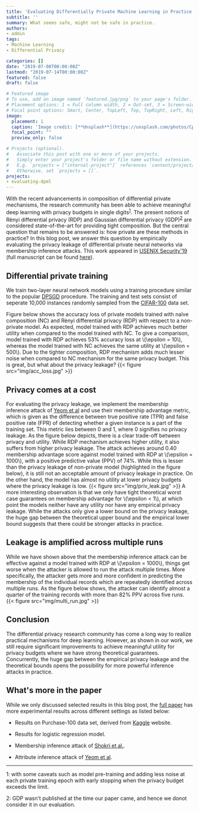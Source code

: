 ```yaml
---
title: 'Evaluating Differentially Private Machine Learning in Practice'
subtitle: ''
summary: What seems safe, might not be safe in practice.
authors:
- admin
tags:
- Machine Learning
- Differential Privacy

categories: []
date: "2019-07-08T00:00:00Z"
lastmod: "2019-07-14T00:00:00Z"
featured: false
draft: false

# Featured image
# To use, add an image named `featured.jpg/png` to your page's folder.
# Placement options: 1 = Full column width, 2 = Out-set, 3 = Screen-width
# Focal point options: Smart, Center, TopLeft, Top, TopRight, Left, Right, BottomLeft, Bottom, BottomRight
image:
  placement: 1
  caption: 'Image credit: [**Unsplash**](https://unsplash.com/photos/CpkOjOcXdUY)'
  focal_point: ""
  preview_only: false

# Projects (optional).
#   Associate this post with one or more of your projects.
#   Simply enter your project's folder or file name without extension.
#   E.g. `projects = ["internal-project"]` references `content/project/deep-learning/index.md`.
#   Otherwise, set `projects = []`.
projects:
- evaluating-dpml
---
```


With the recent advancements in composition of differential private mechanisms, the research community has been able to achieve meaningful deep learning with privacy budgets in single digits<sup>[1](#myfootnote1)</sup>. The present notions of R&#x00E8;nyi differential privacy (RDP) and Gaussian differential privacy (GDP)<sup>[2](#myfootnote2)</sup> are considered state-of-the-art for providing tight composition. But the central question that remains to be answered is: how private are these methods in practice? In this blog post, we answer this question by empirically evaluating the privacy leakage of differential private neural networks via membership inference attacks. This work appeared in [USENIX Security'19](https://www.usenix.org/conference/usenixsecurity19) (full manuscript can be found [here](https://www.cs.virginia.edu/~evans/pubs/usenix2019/evaluatingdp.pdf)).

## Differential private training
We train two-layer neural network models using a training procedure similar to the popular [DPSGD](https://dl.acm.org/doi/pdf/10.1145/2976749.2978318) procedure. The training and test sets consist of seperate 10,000 instances randomly sampled from the [CIFAR-100](https://www.cs.toronto.edu/~kriz/cifar.html) data set. 

Figure below shows the accuracy loss of private models trained with na&#x00EF;ve composition (NC) and R&#x00E8;nyi differential privacy (RDP) with respect to a non-private model. As expected, model trained with RDP achieves much better utility when compared to the model trained with NC. To give a comparison, model trained with RDP achieves 53% accuracy loss at \\(\epsilon = 10\\), whereas the model trained with NC achieves the same utility at \\(\epsilon = 500\\). Due to the tighter composition, RDP mechanism adds much lesser noise when compared to NC mechanism for the same privacy budget. This is great, but what about the privacy leakage?
{{< figure src="img/acc_loss.jpg" >}}

## Privacy comes at a cost
For evaluating the privacy leakage, we implement the membership inference attack of [Yeom et al](https://ieeexplore.ieee.org/document/8429311) and use their membership advantage metric, which is given as the difference between true positive rate (TPR) and false positive rate (FPR) of detecting whether a given instance is a part of the training set. This metric lies between 0 and 1, where 0 signifies no privacy leakage. As the figure below depicts, there is a clear trade-off between privacy and utility. While RDP mechanism achieves higher utility, it also suffers from higher privacy leakage. The attack achieves around 0.40 membership advantage score against model trained with RDP at \\(\epsilon = 1000\\), with a positive predictive value (PPV) of 74%. While this is lesser than the privacy leakage of non-private model (highlighted in the figure below), it is still not an acceptable amount of privacy leakage in practice. On the other hand, the model has almost no utility at lower privacy budgets where the privacy leakage is low.
{{< figure src="img/priv_leak.jpg" >}}
A more interesting observation is that we only have tight theoretical worst case guarantees on membership advantage for \\(\epsilon < 1\\), at which point the models neither have any utility nor have any empirical privacy leakage. While the attacks only give a lower bound on the privacy leakage, the huge gap between the theoretical upper bound and the empirical lower bound suggests that there could be stronger attacks  in practice.

## Leakage is amplified across multiple runs
While we have shown above that the membership inference attack can be effective against a model trained with RDP at \\(\epsilon = 1000\\), things get worse when the attacker is allowed to run the attack multiple times. More specifically, the attacker gets more and more confident in predicting the membership of the individual records which are repeatedly identified across multiple runs. As the figure below shows, the attacker can identify almost a quarter of the training records with more than 82% PPV across five runs.
{{< figure src="img/multi_run.jpg" >}}

## Conclusion
The differential privacy research community has come a long way to realize practical mechanisms for deep learning. However, as shown in our work, we still require significant improvements to achieve meaningful utility for privacy budgets where we have strong theoretical guarantees. Concurrently, the huge gap between the empirical privacy leakage and the theoretical bounds opens the possibility for more powerful inference attacks in practice.

## What's more in the paper
While we only discussed selected results in this blog post, the [full paper](https://www.cs.virginia.edu/~evans/pubs/usenix2019/evaluatingdp.pdf) has more experimental results across different settings as listed below:

- Results on Purchase-100 data set, derived from [Kaggle](https://www.kaggle.com/c/acquire-valued-shoppers-challenge/data) website.

- Results for logistic regression model.

- Membership inference attack of [Shokri et al.](https://ieeexplore.ieee.org/document/7958568).

- Attribute inference attack of [Yeom et al](https://ieeexplore.ieee.org/document/8429311).

---
<a name="myfootnote1">1</a>: with some caveats such as model pre-training and adding less noise at each private training epoch with early stopping when the privacy budget exceeds the limit.

<a name="myfootnote2">2</a>: GDP wasn't published at the time our paper came, and hence we donot consider it in our evaluation.